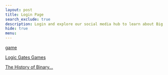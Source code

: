 ```yaml
---
layout: post
title: Login Page
search_exclude: true
description: Login and explore our social media hub to learn about Big Idead 2 about binary
hide: true
menu:   
---
```


<a href="{{site.baseurl}}/binaryGame">game</a>

<a href="{{site.baseurl}}/logicgame">Logic Gates Games</a>

<a href="{{site.baseurl}}/binary_history">The History of Binary...</a>
